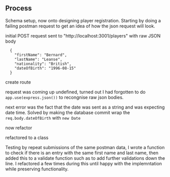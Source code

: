 ## Process

Schema setup, now onto designing player registration.
Starting by doing a failing postman request to get an idea of how the json request will look.

initial POST request sent to "http://localhost:3001/players" with raw JSON body

```
  {
    "firstName": "Bernard",
    "lastName": "Leanse",
    "nationality": "British",
    "dateOfBirth": "1996-08-15"
  }
```

create route

request was coming up undefined, turned out I had forgotten to do `app.use(express.json())` to recongnise raw json bodies.

next error was the fact that the date was sent as a string and was expecting date time. Solved by making the database commit wrap the `req.body.dateOfBirth` with `new Date`

now refactor

refactored to a class

Testing by repeat submissions of the same postman data, I wrote a function to check if there is an entry with the same first name and last name, then added this to a validate function such as to add further validations down the line. I refactored a few times during this until happy with the implemntation while preserving functionality.


